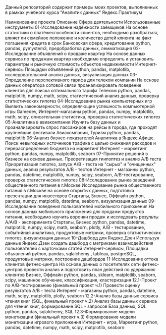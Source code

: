 Данный репозиторий содержит примеры моих проектов, выполненных в рамках учебного курса "Аналитик данных" Яндекс.Практикум

Наименование проекта	Описание	Сфера деятельности	Использованные инструменты
01-Исследование надёжности заёмщиков	На основе статистики о платёжеспособности клиентов, необходимо разобраться, влияет ли семейное положение и количество детей клиента на факт погашения кредита в срок	Банковская сфера, кредитование	python, pandas, pymystem3, предобработка данных, лемматизация
02-Исследование объявлений о продаже квартир	На основе данных сервиса по продажам квартир необходимо определять и установить параметры и рыночную стоимость объектов недвижимости	Интернет-сервисы Площадки объявлений	python, pandas, matplotlib, исследовательский анализ данных, визуализация данных
03-Определение перспективного тарифа для телеком компании	На основе данных оператора сотовой связи проанализировать поведение клиентов для поиска оптимального тарифа	Телеком	python, pandas, matplotlib, numpy, math, scipy, статистический анализ данных, проверка статистических гипотез
04-Исследование рынка компьютерных игр	Выявить закономерности, определяющие успешность компьютерной игры	Gamedev, Интернет-магазины	python, pandas, numpy, matplotlib, math, scipy, описательная статистика, проверка статистических гипотез
05-Аналитика в авиакомпании	Изучить базу данных и проанализировать спрос пассажиров на рейсы в города, где проходят крупнейшие фестивали	Авиакомпании, Туризм	python, pandas, matplotlib
06-Анализ бизнес-показателей	Аналитика в Яндекс.Афише. Поиск невыгодных источников трафика с целью снижения расходов и перераспределения бюджета на маркетинг	Интернет - маркетинг	python, pandas, numpy, matplotlib, seaborn
07-Принятие решений в бизнесе на основе данных. Преоретизация гиипоптез и анализ A/B теста	Приоритизация гипотез, запуск A/B - теста на "сырых" и "очищенных" данных, анализ результатов A/B - тестов	Интернет - магазины	python, pandas, datetime, matplotlib, numpy, scipy, seaborn, A/B-тестирование, проверка статистических гипотез
08-Исследование рынка заведений общественного питания в г.Москве	Исследование рынка общественного питания в г.Москве на основе открытых данных, подготовка презентации для инвесторов	Стартапы, Бизнес, Оффлайн	python, pandas, numpy, matplotlib, datetime, seaborn, визуализация данных
09-Исследование поведения пользователей мобильного приложения	На основе данных мобильного приложения для продажи продуктов питания, необходимо изучить воронки продаж и исследовать результы A/A/B - эксперимента	Стартапы, Бизнес	python, pandas, datetime, matplotlib, numpy, scipy, math, seaborn, plotly, A/B - тестирование, событийная аналитика, продуктовые метрики, проверка статистических гипотез, визуализация данных
10-Дашборд для Яндекс.Дзен	Используя данные Яндекс.Дзен создать дашборд с метриками взаимодействия пользователей с карточками статей	Интернет-сервисы, Площадки объявлений	python, pandas, sqlalchemy , tableau, postgreSQL, продуктовые метрики, построение дашбордов
11-Исследование оттока клиентов фитнес-центра	На основе данных о посетителях сети фитнес-центров провести анализ и подготовить план действий по удержанию клиентов	Бизнес, Оффлайн	python, pandas, sklearn, matplotlib, seaborn, scipy, машинное обучение, классификация, кластеризация
12.1-Проект по А/B-тестированию (финальный проект ч.1)	Провести оценку результатов A/B - теста	Интернет - магазины	python, pandas, datetime, math, scipy, matplotlib, plotly, seaborn
12.2-Анализ базы данных сервиса чтения книг (SQL, финальный проект ч.2)	Анализ базы данных сервиса для чтения книг, формирование SQL - запросов	База данных, SQL	python, pandas, sqlalchemy, SQL
12.3-Формирование модели монетизации (финальный проект ч.3)	Формирование модели монетизации игрового приложения	Интернет - игра, Маркетинг	python, pandas, datetime, numpy, math, scipy, matplotlib, seaborn
